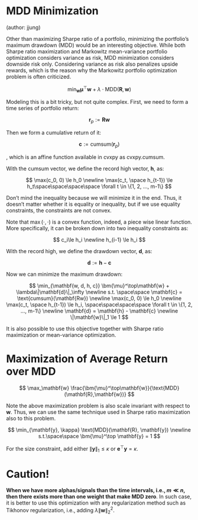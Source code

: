 # MDD Minimization

(author: jjung)

Other than maximizing Sharpe ratio of a portfolio, minimizing the portfolio’s maximum drawdown (MDD) would be an interesting objective. While both Sharpe ratio maximization and Markowitz mean-variance portfolio optimization considers variance as risk, MDD minimization considers downside risk only. Considering variance as risk also penalizes upside rewards, which is the reason why the Markowitz portfolio optimization problem is often criticized. 

$$
\min_{\mathbf{w}} \bm{\mu}^\top\mathbf{w} + \lambda\cdot\text{MDD}(\mathbf{R}, \mathbf{w})
$$

Modeling this is a bit tricky, but not quite complex. First, we need to form a time series of portfolio return:

$$
\mathbf{r}_p:=\mathbf{R}\mathbf{w}
$$

Then we form a cumulative return of it:

$$
\mathbf{c}:=\text{cumsum}(\mathbf{r}_p)
$$

, which is an affine function available in cvxpy as cvxpy.cumsum.

With the cumsum vector, we define the record high vector, $\mathbf{h}$, as:

$$
\max(c_0, 0) \le h_0 \newline
\max(c_t, \space h_{t-1}) \le h_t\space\space\space\space \forall t \in \{1, 2, ..., m-1\}
$$

Don’t mind the inequality because we will minimize it in the end. Thus, it doesn’t matter whether it is equality or inequality, but if we use equality constraints, the constraints are not convex.

Note that $\max(\cdot, \cdot)$ is a convex function, indeed, a piece wise linear function. More specifically, it can be broken down into two inequality constraints as:

$$
c_i\le h_i \newline
h_{i-1} \le h_i
$$

With the record high, we define the drawdown vector, $\mathbf{d}$, as:

$$
\mathbf{d}:=\mathbf{h} - \mathbf{c}
$$

Now we can minimize the maximum drawdown:

$$
\min_{\mathbf{w, d, h, c}} \bm{\mu}^\top\mathbf{w} + \lambda\|\mathbf{d}\|_\infty \newline
s.t. \space\space \mathbf{c} = \text{cumsum}(\mathbf{Rw}) \newline
\max(c_0, 0) \le h_0 \newline
\max(c_t, \space h_{t-1}) \le h_i, \space\space\space\space \forall t \in \{1, 2, ..., m-1\} \newline
\mathbf{d} = \mathbf{h} - \mathbf{c} \newline
\|\mathbf{w}\|_1 \le 1
$$

It is also possible to use this objective together with Sharpe ratio maximization or mean-variance optimization.

# Maximization of Average Return over MDD

$$
\max_\mathbf{w} \frac{\bm{\mu}^\top\mathbf{w}}{\text{MDD}(\mathbf{R},\mathbf{w})}
$$

Note the above maximization problem is also scale invariant with respect to $\mathbf{w}$. Thus, we can use the same technique used in Sharpe ratio maximization also to this problem.

$$
\min_{\mathbf{y}, \kappa} \text{MDD}(\mathbf{R}, \mathbf{y}) \newline
s.t.\space\space \bm{\mu}^\top \mathbf{y} = 1
$$

For the size constraint, add either $\|\mathbf{y}\|_1 \le \kappa$ or $\mathbf{e}^\top\mathbf{y}=\kappa$.

# Caution!

**When we have more alphas/signals than the time intervals, i.e., $m \ll n$, then there exists more than one weight that make MDD zero**. In such case, it is better to use this optimization with any regularization method such as Tikhonov regularization, i.e., adding $\lambda\|\mathbf{w}\|_2^2$.